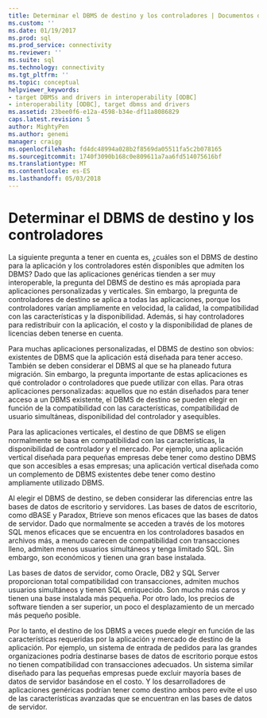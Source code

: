 ```yaml
---
title: Determinar el DBMS de destino y los controladores | Documentos de Microsoft
ms.custom: ''
ms.date: 01/19/2017
ms.prod: sql
ms.prod_service: connectivity
ms.reviewer: ''
ms.suite: sql
ms.technology: connectivity
ms.tgt_pltfrm: ''
ms.topic: conceptual
helpviewer_keywords:
- target DBMSs and drivers in interoperability [ODBC]
- interoperability [ODBC], target dbmss and drivers
ms.assetid: 23bee0f6-e12a-4598-b34e-df11a8086829
caps.latest.revision: 5
author: MightyPen
ms.author: genemi
manager: craigg
ms.openlocfilehash: fd4dc48994a028b2f8569da05511fa5c2b078165
ms.sourcegitcommit: 1740f3090b168c0e809611a7aa6fd514075616bf
ms.translationtype: MT
ms.contentlocale: es-ES
ms.lasthandoff: 05/03/2018
---
```

# <a name="determining-the-target-dbmss-and-drivers"></a>Determinar el DBMS de destino y los controladores
La siguiente pregunta a tener en cuenta es, ¿cuáles son el DBMS de destino para la aplicación y los controladores estén disponibles que admiten los DBMS? Dado que las aplicaciones genéricas tienden a ser muy interoperable, la pregunta del DBMS de destino es más apropiada para aplicaciones personalizadas y verticales. Sin embargo, la pregunta de controladores de destino se aplica a todas las aplicaciones, porque los controladores varían ampliamente en velocidad, la calidad, la compatibilidad con las características y la disponibilidad. Además, si hay controladores para redistribuir con la aplicación, el costo y la disponibilidad de planes de licencias deben tenerse en cuenta.  
  
 Para muchas aplicaciones personalizadas, el DBMS de destino son obvios: existentes de DBMS que la aplicación está diseñada para tener acceso. También se deben considerar el DBMS al que se ha planeado futura migración. Sin embargo, la pregunta importante de estas aplicaciones es qué controlador o controladores que puede utilizar con ellas. Para otras aplicaciones personalizadas: aquellos que no están diseñados para tener acceso a un DBMS existente, el DBMS de destino se pueden elegir en función de la compatibilidad con las características, compatibilidad de usuario simultáneas, disponibilidad del controlador y asequibles.  
  
 Para las aplicaciones verticales, el destino de que DBMS se eligen normalmente se basa en compatibilidad con las características, la disponibilidad de controlador y el mercado. Por ejemplo, una aplicación vertical diseñada para pequeñas empresas debe tener como destino DBMS que son accesibles a esas empresas; una aplicación vertical diseñada como un complemento de DBMS existentes debe tener como destino ampliamente utilizado DBMS.  
  
 Al elegir el DBMS de destino, se deben considerar las diferencias entre las bases de datos de escritorio y servidores. Las bases de datos de escritorio, como dBASE y Paradox, Btrieve son menos eficaces que las bases de datos de servidor. Dado que normalmente se acceden a través de los motores SQL menos eficaces que se encuentra en los controladores basados en archivos más, a menudo carecen de compatibilidad con transacciones lleno, admiten menos usuarios simultáneos y tenga limitado SQL. Sin embargo, son económicos y tienen una gran base instalada.  
  
 Las bases de datos de servidor, como Oracle, DB2 y SQL Server proporcionan total compatibilidad con transacciones, admiten muchos usuarios simultáneos y tienen SQL enriquecido. Son mucho más caros y tienen una base instalada más pequeña. Por otro lado, los precios de software tienden a ser superior, un poco el desplazamiento de un mercado más pequeño posible.  
  
 Por lo tanto, el destino de los DBMS a veces puede elegir en función de las características requeridas por la aplicación y mercado de destino de la aplicación. Por ejemplo, un sistema de entrada de pedidos para las grandes organizaciones podría destinarse bases de datos de escritorio porque estos no tienen compatibilidad con transacciones adecuados. Un sistema similar diseñado para las pequeñas empresas puede excluir mayoría bases de datos de servidor basándose en el costo. Y los desarrolladores de aplicaciones genéricas podrían tener como destino ambos pero evite el uso de las características avanzadas que se encuentran en las bases de datos de servidor.
